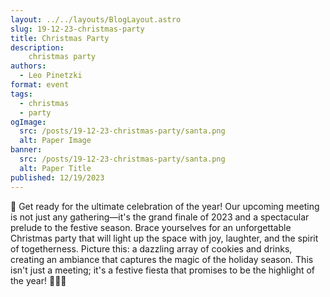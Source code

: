 ```yaml
---
layout: ../../layouts/BlogLayout.astro
slug: 19-12-23-christmas-party
title: Christmas Party
description: 
    christmas party
authors:
  - Leo Pinetzki
format: event
tags:
  - christmas
  - party
ogImage: 
  src: /posts/19-12-23-christmas-party/santa.png
  alt: Paper Image
banner: 
  src: /posts/19-12-23-christmas-party/santa.png
  alt: Paper Title
published: 12/19/2023
---
```

🎉 Get ready for the ultimate celebration of the year! Our upcoming meeting is not just any gathering—it's the grand finale of 2023 and a spectacular prelude to the festive season. Brace yourselves for an unforgettable Christmas party that will light up the space with joy, laughter, and the spirit of togetherness. Picture this: a dazzling array of cookies and drinks, creating an ambiance that captures the magic of the holiday season. This isn't just a meeting; it's a festive fiesta that promises to be the highlight of the year! 🎄🍪🥳